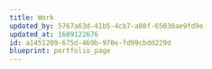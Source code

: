 ```yaml
---
title: Work
updated_by: 5767a63d-41b5-4cb7-a80f-65030ae9fd9e
updated_at: 1609122676
id: a1451209-675d-469b-970e-fd99cbdd229d
blueprint: portfolio_page
---
```

